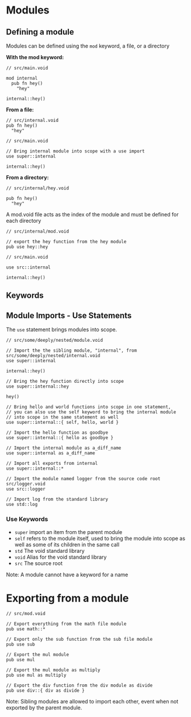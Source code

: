 # Modules

## Defining a module

Modules can be defined using the `mod` keyword, a file, or a directory

**With the mod keyword:**

```
// src/main.void

mod internal
  pub fn hey()
    "hey"

internal::hey()
```

**From a file:**

```
// src/internal.void
pub fn hey()
  "hey"
```

```
// src/main.void

// Bring internal module into scope with a use import
use super::internal

internal::hey()
```

**From a directory:**

```
// src/internal/hey.void

pub fn hey()
  "hey"
```

A mod.void file acts as the index of the module and must be defined for each directory

```
// src/internal/mod.void

// export the hey function from the hey module
pub use hey::hey
```

```
// src/main.void

use src::internal

internal::hey()
```

## Keywords

## Module Imports - Use Statements

The `use` statement brings modules into scope.

```
// src/some/deeply/nested/module.void

// Import the the sibling module, "internal", from src/some/deeply/nested/internal.void
use super::internal

internal::hey()

// Bring the hey function directly into scope
use super::internal::hey

hey()

// Bring hello and world functions into scope in one statement,
// you can also use the self keyword to bring the internal module
// into scope in the same statement as well
use super::internal::{ self, hello, world }

// Import the hello function as goodbye
use super::internal::{ hello as goodbye }

// Import the internal module as a_diff_name
use super::internal as a_diff_name

// Import all exports from internal
use super::internal::*

// Import the module named logger from the source code root src/logger.void
use src::logger

// Import log from the standard library
use std::log
```

### Use Keywords

- `super` import an item from the parent module
- `self` refers to the module itself, used to bring the module into scope as well as some of its children in the same call
- `std` The void standard library
- `void` Alias for the void standard library
- `src` The source root

Note: A module cannot have a keyword for a name

# Exporting from a module


```void
// src/mod.void

// Export everything from the math file module
pub use math::*

// Export only the sub function from the sub file module
pub use sub

// Export the mul module
pub use mul

// Export the mul module as multiply
pub use mul as multiply

// Export the div function from the div module as divide
pub use div::{ div as divide }
```

Note: Sibling modules are allowed to import each other, event when not exported
by the parent module.

